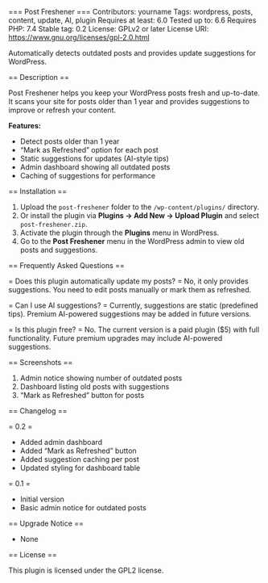 === Post Freshener ===
Contributors: yourname
Tags: wordpress, posts, content, update, AI, plugin
Requires at least: 6.0
Tested up to: 6.6
Requires PHP: 7.4
Stable tag: 0.2
License: GPLv2 or later
License URI: https://www.gnu.org/licenses/gpl-2.0.html

Automatically detects outdated posts and provides update suggestions for WordPress.

== Description ==

Post Freshener helps you keep your WordPress posts fresh and up-to-date. 
It scans your site for posts older than 1 year and provides suggestions 
to improve or refresh your content.

**Features:**
* Detect posts older than 1 year
* “Mark as Refreshed” option for each post
* Static suggestions for updates (AI-style tips)
* Admin dashboard showing all outdated posts
* Caching of suggestions for performance

== Installation ==

1. Upload the `post-freshener` folder to the `/wp-content/plugins/` directory.
2. Or install the plugin via **Plugins → Add New → Upload Plugin** and select `post-freshener.zip`.
3. Activate the plugin through the **Plugins** menu in WordPress.
4. Go to the **Post Freshener** menu in the WordPress admin to view old posts and suggestions.

== Frequently Asked Questions ==

= Does this plugin automatically update my posts? =
No, it only provides suggestions. You need to edit posts manually or mark them as refreshed.

= Can I use AI suggestions? =
Currently, suggestions are static (predefined tips). Premium AI-powered suggestions may be added in future versions.

= Is this plugin free? =
No. The current version is a paid plugin ($5) with full functionality. Future premium upgrades may include AI-powered suggestions.

== Screenshots ==

1. Admin notice showing number of outdated posts
2. Dashboard listing old posts with suggestions
3. “Mark as Refreshed” button for posts

== Changelog ==

= 0.2 =
* Added admin dashboard
* Added “Mark as Refreshed” button
* Added suggestion caching per post
* Updated styling for dashboard table

= 0.1 =
* Initial version
* Basic admin notice for outdated posts

== Upgrade Notice ==

* None

== License ==

This plugin is licensed under the GPL2 license.
